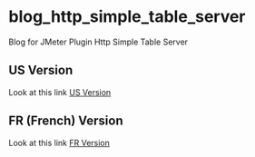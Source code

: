 # blog_http_simple_table_server
Blog for JMeter Plugin Http Simple Table Server

## US Version

Look at this link [US Version](https://github.com/vdaburon/blog_http_simple_table_server/blob/main/doc/US/README_US.md)

## FR (French) Version

Look at this link [FR Version](https://github.com/vdaburon/blog_http_simple_table_server/blob/main/doc/FR/README_FR.md)

